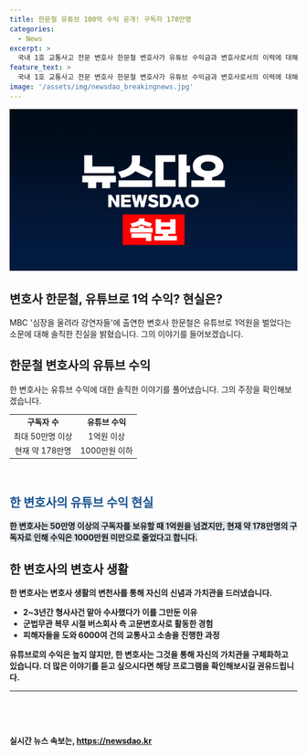 ```yaml
---
title: 한문철 유튜브 100억 수익 공개! 구독자 178만명
categories:
  - News
excerpt: >
  국내 1호 교통사고 전문 변호사 한문철 변호사가 유튜브 수익금과 변호사로서의 이력에 대해 공개했다. 유튜브 수익금은 부풀려진 소문과 달리 현재 1000만원에 그쳤으며, 한 때 1억원을 벌었던 적이 있었지만 현재는 1000만원 수준이라 밝혔다. 변호사로서의 이력도 소개하며, 도서관과 같은 존재로써 유튜브를 계속 운영하고 있는 이유를 설명했다. 
feature_text: >
  국내 1호 교통사고 전문 변호사 한문철 변호사가 유튜브 수익금과 변호사로서의 이력에 대해 공개했다. 유튜브 수익금은 부풀려진 소문과 달리 현재 1000만원에 그쳤으며, 한 때 1억원을 벌었던 적이 있었지만 현재는 1000만원 수준이라 밝혔다. 변호사로서의 이력도 소개하며, 도서관과 같은 존재로써 유튜브를 계속 운영하고 있는 이유를 설명했다. 
image: '/assets/img/newsdao_breakingnews.jpg'
---
```


<p><img src="/assets/img/newsdao_breakingnews.jpg" alt="pcversion 속보" /></p>

<h2>변호사 한문철, 유튜브로 1억 수익? 현실은?</h2>

<p data-ke-size="size16">MBC '심장을 울려라 강연자들'에 출연한 변호사 한문철은 유튜브로 1억원을 벌었다는 소문에 대해 솔직한 진실을 밝혔습니다. 그의 이야기를 들어보겠습니다.</p>

<h2 data-ke-size="size26">한문철 변호사의 유튜브 수익</h2>

<p data-ke-size="size16">한 변호사는 유튜브 수익에 대한 솔직한 이야기를 풀어냈습니다. 그의 주장을 확인해보겠습니다.</p>

<table>
  <tr>
    <td style="text-align: center; height: 17px;"><b>구독자 수</b></td>
    <td style="text-align: center; height: 17px;"><b>유튜브 수익</b></td>
  </tr>
  <tr>
    <td style="text-align: center; height: 17px;">최대 50만명 이상</td>
    <td style="text-align: center; height: 17px;">1억원 이상</td>
  </tr>
  <tr>
    <td style="text-align: center; height: 17px;">현재 약 178만명</td>
    <td style="text-align: center; height: 17px;">1000만원 이하</td>
  </tr>
</table>

<p data-ke-size="size16">&nbsp;</p>

<h2 data-ke-size="size26"><b><span style="color: #1a5490;">한 변호사의 유튜브 수익 현실</span><b></h2>

<p data-ke-size="size16"><b><span style="background-color: #21538527;">한 변호사는 50만명 이상의 구독자를 보유할 때 1억원을 넘겼지만, 현재 약 178만명의 구독자로 인해 수익은 1000만원 미만으로 줄었다고 합니다.</span><b></p>

<h2 data-ke-size="size26">한 변호사의 변호사 생활</h2>

<p data-ke-size="size16">한 변호사는 변호사 생활의 변천사를 통해 자신의 신념과 가치관을 드러냈습니다.</p>

<ul>
  <li>2~3년간 형사사건 맡아 수사했다가 이를 그만둔 이유</li>
  <li>군법무관 복무 시절 버스회사 측 고문변호사로 활동한 경험</li>
  <li>피해자들을 도와 6000여 건의 교통사고 소송을 진행한 과정</li>
</ul>

<p data-ke-size="size16">유튜브로의 수익은 높지 않지만, 한 변호사는 그것을 통해 자신의 가치관을 구체화하고 있습니다. 더 많은 이야기를 듣고 싶으시다면 해당 프로그램을 확인해보시길 권유드립니다.</p>

<hr>

<p data-ke-size="size16">&nbsp;</p>

<p data-ke-size="size16">&nbsp;</p>
실시간 뉴스 속보는, <a href="https://newsdao.kr" rel="dofollow">https://newsdao.kr</a>


